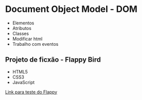 # Document Object Model - DOM

- Elementos
- Atributos
- Classes
- Modificar html
- Trabalho com eventos

## Projeto de ficxão - Flappy Bird

- HTML5
- CSS3
- JavaScript

[Link para teste do Flappy](https://knightcapivara.github.io/Document_Object_Model-Javascript/flappy.html)
